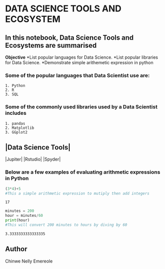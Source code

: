 # DATA SCIENCE TOOLS AND ECOSYSTEM

## In this notebook, Data Science Tools and Ecosystems are summarised

__Objective__ 
    *List popular languages for Data Science.
    *List popular libraries for Data Science.
    *Demonstrate simple arithemetic expression in python

### Some of the popular languages that Data Scientist use are:
    1. Python
    2. R
    3. SQL

### Some of the commonly used libraries used by a Data Scientist includes
    1. pandas
    2. Matplotlib
    3. GGplot2

|Data Science Tools|
--------------------
|Jupiter|
|Rstudio|
|Spyder|

### Below are a few examples of evaluating arithmetic expressions in Python


```python
(3*4)+5
#This a simple arithmetic expression to mutiply then add integers
```




    17




```python
minutes = 200
hour = minutes/60
print(hour)
#This will convert 200 minutes to hours by diving by 60
```

    3.3333333333333335
    

## Author
Chinwe Nelly Emereole


